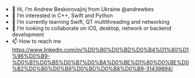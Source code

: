 - 👋 Hi, I’m Andrew Beskorovajinj from Ukraine @andrewbes
- 👀 I’m interested in C++, Swift and Python
- 🌱 I’m currently learning Swift, QT multithreading and networking
- 💞️ I’m looking to collaborate on iOS, desktop, network or backend development
- 📫 How to reach me https://www.linkedin.com/in/%D0%B0%D0%BD%D0%B4%D1%80%D1%96%D0%B9-%D0%B1%D0%B5%D0%B7%D0%BA%D0%BE%D1%80%D0%BE%D0%B2%D0%B0%D0%B9%D0%BD%D0%B8%D0%B9-31439894/

<!---
andrewbes/andrewbes is a ✨ special ✨ repository because its `README.md` (this file) appears on your GitHub profile.
You can click the Preview link to take a look at your changes.
--->
